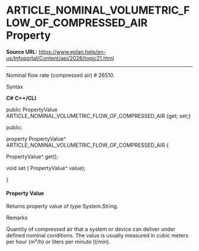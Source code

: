 # ARTICLE_NOMINAL_VOLUMETRIC_FLOW_OF_COMPRESSED_AIR Property

**Source URL:** https://www.eplan.help/en-us/Infoportal/Content/api/2026/topic21.html

---

Nominal flow rate (compressed air) # 26510.

Syntax

**C#**
**C++/CLI**


public PropertyValue ARTICLE_NOMINAL_VOLUMETRIC_FLOW_OF_COMPRESSED_AIR {get; set;}

public:

property PropertyValue^ ARTICLE_NOMINAL_VOLUMETRIC_FLOW_OF_COMPRESSED_AIR {

   PropertyValue^ get();

   void set (    PropertyValue^ value);

}


#### Property Value

Returns property value of type System.String.

Remarks

Quantity of compressed air that a system or device can deliver under defined nominal conditions. The value is usually measured in cubic meters per hour (m³/h) or liters per minute (l/min).
